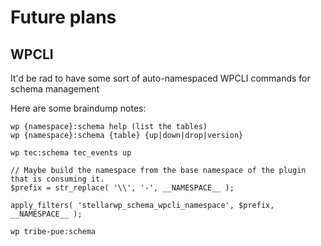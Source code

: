 # Future plans

## WPCLI

It'd be rad to have some sort of auto-namespaced WPCLI commands for schema management

Here are some braindump notes:

```
wp {namespace}:schema help (list the tables)
wp {namespace}:schema {table} {up|down|drop|version}

wp tec:schema tec_events up

// Maybe build the namespace from the base namespace of the plugin that is consuming it.
$prefix = str_replace( '\\', '-', __NAMESPACE__ );

apply_filters( 'stellarwp_schema_wpcli_namespace', $prefix, __NAMESPACE__ );

wp tribe-pue:schema
```
